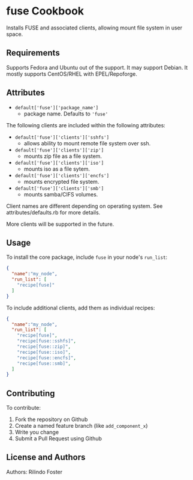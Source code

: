 fuse Cookbook
=============
Installs FUSE and associated clients, allowing mount file system in user space.

Requirements
------------
Supports Fedora and Ubuntu out of the support. It may support Debian. It mostly supports CentOS/RHEL with EPEL/Repoforge.

Attributes
----------

* `default['fuse']['package_name']`
    - package name. Defaults to `'fuse'`

The following clients are included within the following attributes:

*  `default['fuse']['clients']['sshfs']` 
    - allows ability to mount remote file system over ssh.
*   `default['fuse']['clients']['zip']`
    - mounts zip file as a file system.
* `default['fuse']['clients']['iso']`
    - mounts iso as a file sytem.
* `default['fuse']['clients']['encfs']`
    - mounts encrypted file system.
* `default['fuse']['clients']['smb']`
    - mounts samba/CIFS volumes.
    
Client names are different depending on operating system. See attributes/defaults.rb for more details.

More clients will be supported in the future.

Usage
-----
To install the core package, include `fuse` in your node's `run_list`:

```json
{
  "name":"my_node",
  "run_list": [
    "recipe[fuse]"
  ]
}
```

To include additional clients, add them as individual recipes:

```json
{
  "name":"my_node",
  "run_list": [
    "recipe[fuse]",
    "recipe[fuse::sshfs]",
    "recipe[fuse::zip]",
    "recipe[fuse::iso]",
    "recipe[fuse::encfs]",
    "recipe[fuse::smb]",
  ]
}
```

Contributing
------------
To contribute:

1. Fork the repository on Github
2. Create a named feature branch (like `add_component_x`)
3. Write you change
4. Submit a Pull Request using Github

License and Authors
-------------------
Authors: Rilindo Foster